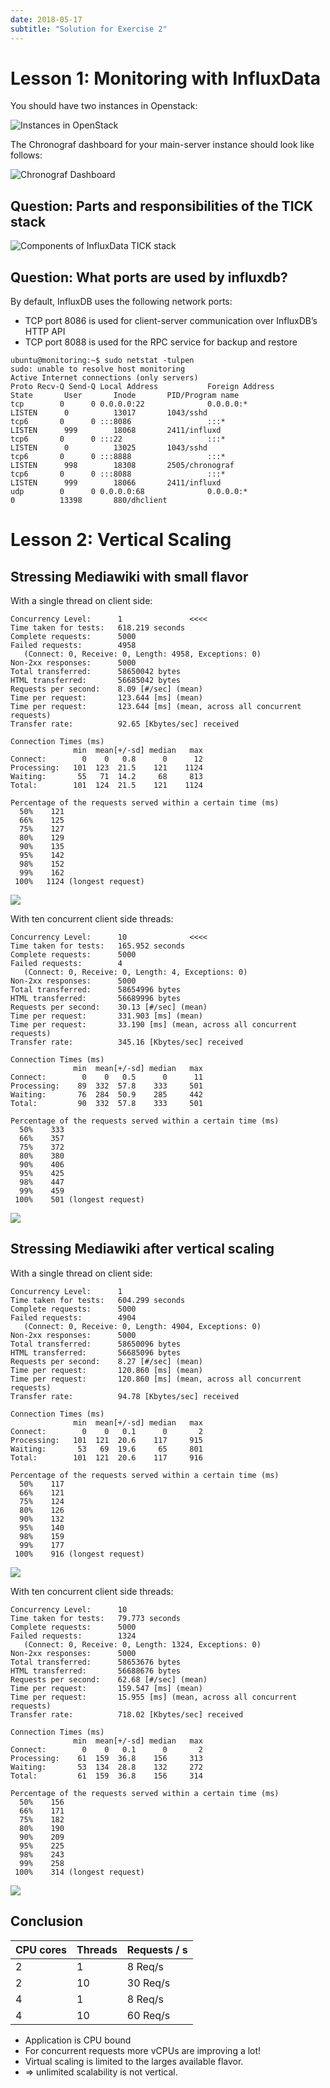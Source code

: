 ```yaml
---
date: 2018-05-17
subtitle: "Solution for Exercise 2"
---
```

# Lesson 1: Monitoring with InfluxData

You should have two instances in Openstack:

![Instances in OpenStack](imgs/openstack-instances.png)

The Chronograf dashboard for your main-server instance should look like follows:

![Chronograf Dashboard](imgs/chronograf.png)


## Question: Parts and responsibilities of the TICK stack

![Components of InfluxData TICK stack](imgs/tickstack.png)

## Question: What ports are used by influxdb?
By default, InfluxDB uses the following network ports:
 - TCP port 8086 is used for client-server communication over InfluxDB’s HTTP API
 - TCP port 8088 is used for the RPC service for backup and restore

```
ubuntu@monitoring:~$ sudo netstat -tulpen
sudo: unable to resolve host monitoring
Active Internet connections (only servers)
Proto Recv-Q Send-Q Local Address           Foreign Address         State       User       Inode       PID/Program name
tcp        0      0 0.0.0.0:22              0.0.0.0:*               LISTEN      0          13017       1043/sshd       
tcp6       0      0 :::8086                 :::*                    LISTEN      999        18068       2411/influxd    
tcp6       0      0 :::22                   :::*                    LISTEN      0          13025       1043/sshd       
tcp6       0      0 :::8888                 :::*                    LISTEN      998        18308       2505/chronograf 
tcp6       0      0 :::8088                 :::*                    LISTEN      999        18066       2411/influxd    
udp        0      0 0.0.0.0:68              0.0.0.0:*                           0          13398       880/dhclient 
```

# Lesson 2: Vertical Scaling

## Stressing Mediawiki with small flavor

With a single thread on client side:

```
Concurrency Level:      1               <<<<
Time taken for tests:   618.219 seconds
Complete requests:      5000
Failed requests:        4958
   (Connect: 0, Receive: 0, Length: 4958, Exceptions: 0)
Non-2xx responses:      5000
Total transferred:      58650042 bytes
HTML transferred:       56685042 bytes
Requests per second:    8.09 [#/sec] (mean)
Time per request:       123.644 [ms] (mean)
Time per request:       123.644 [ms] (mean, across all concurrent requests)
Transfer rate:          92.65 [Kbytes/sec] received

Connection Times (ms)
              min  mean[+/-sd] median   max
Connect:        0    0   0.8      0      12
Processing:   101  123  21.5    121    1124
Waiting:       55   71  14.2     68     813
Total:        101  124  21.5    121    1124

Percentage of the requests served within a certain time (ms)
  50%    121
  66%    125
  75%    127
  80%    129
  90%    135
  95%    142
  98%    152
  99%    162
 100%   1124 (longest request)
```
![](imgs/bench-single.png)


With ten concurrent client side threads:

```
Concurrency Level:      10              <<<<
Time taken for tests:   165.952 seconds
Complete requests:      5000
Failed requests:        4
   (Connect: 0, Receive: 0, Length: 4, Exceptions: 0)
Non-2xx responses:      5000
Total transferred:      58654996 bytes
HTML transferred:       56689996 bytes
Requests per second:    30.13 [#/sec] (mean)
Time per request:       331.903 [ms] (mean)
Time per request:       33.190 [ms] (mean, across all concurrent requests)
Transfer rate:          345.16 [Kbytes/sec] received

Connection Times (ms)
              min  mean[+/-sd] median   max
Connect:        0    0   0.5      0      11
Processing:    89  332  57.8    333     501
Waiting:       76  284  50.9    285     442
Total:         90  332  57.8    333     501

Percentage of the requests served within a certain time (ms)
  50%    333
  66%    357
  75%    372
  80%    380
  90%    406
  95%    425
  98%    447
  99%    459
 100%    501 (longest request)
```
![](imgs/bench-10concurrent.png)

## Stressing Mediawiki after vertical scaling

With a single thread on client side:

```
Concurrency Level:      1
Time taken for tests:   604.299 seconds
Complete requests:      5000
Failed requests:        4904
   (Connect: 0, Receive: 0, Length: 4904, Exceptions: 0)
Non-2xx responses:      5000
Total transferred:      58650096 bytes
HTML transferred:       56685096 bytes
Requests per second:    8.27 [#/sec] (mean)
Time per request:       120.860 [ms] (mean)
Time per request:       120.860 [ms] (mean, across all concurrent requests)
Transfer rate:          94.78 [Kbytes/sec] received

Connection Times (ms)
              min  mean[+/-sd] median   max
Connect:        0    0   0.1      0       2
Processing:   101  121  20.6    117     915
Waiting:       53   69  19.6     65     801
Total:        101  121  20.6    117     916

Percentage of the requests served within a certain time (ms)
  50%    117
  66%    121
  75%    124
  80%    126
  90%    132
  95%    140
  98%    159
  99%    177
 100%    916 (longest request)
```

![](imgs/bench-vscaled-single.png)

With ten concurrent client side threads:

```
Concurrency Level:      10
Time taken for tests:   79.773 seconds
Complete requests:      5000
Failed requests:        1324
   (Connect: 0, Receive: 0, Length: 1324, Exceptions: 0)
Non-2xx responses:      5000
Total transferred:      58653676 bytes
HTML transferred:       56688676 bytes
Requests per second:    62.68 [#/sec] (mean)
Time per request:       159.547 [ms] (mean)
Time per request:       15.955 [ms] (mean, across all concurrent requests)
Transfer rate:          718.02 [Kbytes/sec] received

Connection Times (ms)
              min  mean[+/-sd] median   max
Connect:        0    0   0.1      0       2
Processing:    61  159  36.8    156     313
Waiting:       53  134  28.8    132     272
Total:         61  159  36.8    156     314

Percentage of the requests served within a certain time (ms)
  50%    156
  66%    171
  75%    182
  80%    190
  90%    209
  95%    225
  98%    243
  99%    258
 100%    314 (longest request)
```

![](imgs/bench-vscaled-10concurrent.png)

## Conclusion

| CPU cores | Threads | Requests / s |
| --- | --- | --- |
| 2 | 1 | 8 Req/s |
| 2 | 10 | 30 Req/s |
| 4 | 1 | 8 Req/s |
| 4 | 10 | 60 Req/s |

 - Application is CPU bound
 - For concurrent requests more vCPUs are improving a lot!
 - Virtual scaling is limited to the larges available flavor.
 - => unlimited scalability is not vertical.
